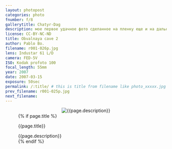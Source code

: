 ```yaml
---
layout: photopost
categories: photo
fnumber: f/8
gallerytitle: Chatyr-Dag
description: мое первое удачное фото сделанное на пленку еще и на дальномерный фотоаппарат
license: CC-BY-NC-ND
title: Obvalnaya cave 2
author: Pablo Bo.
filename: r001-026p.jpg
lens: Industar 61 L/D
camera: FED-5V
ISO: Kodak profoto 100
focal_length: 55mm
year: 2007
date: 2007-03-15
exposure: 50sec
permalink: /:title/ # this is title from filename like photo_xxxxx.jpg
prev_filename: r001-025p.jpg
next_filename: 
---
```

<figure style="">
<div id="photo" style="text-align: center;">
<img class="" src="{{ site.url }}/images/gallery/{{page.year}}/{{page.gallerytitle}}/{{page.filename}}" alt="{{page.description}}">
</div>
{% if page.title %}
<figcaption><p>{{page.title}}</p>{{page.description}}</figcaption>
{% endif %}
</figure>
